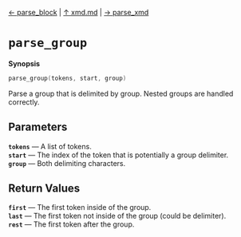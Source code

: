 [&#8592; parse_block](xmd--parse_block.md) | [&#8593; xmd.md](xmd.md) | [&#8594; parse_xmd](xmd--parse_xmd.md)
# `parse_group`
**Synopsis**

```cpp
parse_group(tokens, start, group)
```

Parse a group that is delimited by group. Nested groups are handled correctly.

## Parameters
**`tokens`** &#8213; A list of tokens.  
**`start`** &#8213; The index of the token that is potentially a group delimiter.  
**`group`** &#8213; Both delimiting characters.  
## Return Values
**`first`** &#8213; The first token inside of the group.  
**`last`** &#8213; The first token not inside of the group (could be delimiter).  
**`rest`** &#8213; The first token after the group.  
